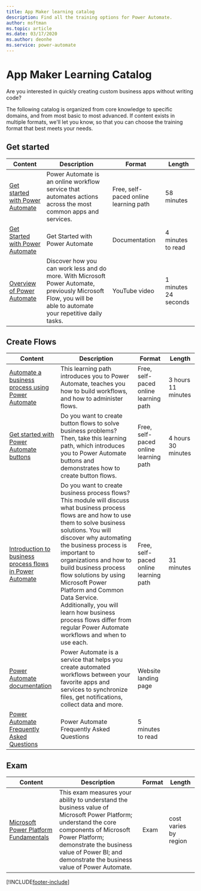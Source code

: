 ```yaml
---
title: App Maker learning catalog
description: Find all the training options for Power Automate.
author: msftman
ms.topic: article
ms.date: 03/17/2020
ms.author: deonhe
ms.service: power-automate
---
```


# App Maker Learning Catalog

Are you interested in quickly creating custom business apps without writing code? 

The following catalog is organized from core knowledge to specific domains, and from most basic to most advanced. If content exists in multiple formats, we'll let you know, so that you can choose the training format that best meets your needs. 

## Get started<a name="get-started"></a>
| Content   | Description  | Format  | Length    |
|------------------------------------------------------------------------------------------------------------------------------------------------------------------------------------|--------------------------------------------------------------------------------------------------------------------------------------------------------------------------------------------------------------------------------------------------------------------------------------------------------------------------------------------------------------------------------------------------------------------------|---------------------------------------|-----------|
| [Get started with Power Automate](/learn/modules/get-started-flows/) | Power Automate is an online workflow service that automates actions across the most common apps and services.                                                   | Free, self-paced online learning path | 58 minutes        |
| [Get Started with Power Automate](../getting-started.md)   | Get Started with Power Automate   | Documentation                         | 4 minutes to read |
| [Overview of Power Automate](https://www.youtube.com/watch?v=hCuxuUaGC6Y)                      | Discover how you can work less and do more. With Microsoft Power Automate, previously Microsoft Flow, you will be able to automate your repetitive daily tasks. | YouTube video                         | 1 minutes 24 seconds      |
## Create Flows<a name="create-flows"></a>
| Content   | Description  | Format  | Length    |
|------------------------------------------------------------------------------------------------------------------------------------------------------------------------------------|--------------------------------------------------------------------------------------------------------------------------------------------------------------------------------------------------------------------------------------------------------------------------------------------------------------------------------------------------------------------------------------------------------------------------|---------------------------------------|-----------|
| [Automate a business process using Power Automate](/learn/paths/automate-process-power-automate/) | This learning path introduces you to Power Automate, teaches you how to build workflows, and how to administer flows.  | Free, self-paced online learning path | 3 hours 11 minutes |
| [Get started with Power Automate buttons](/learn/paths/get-started-power-automate-buttons/)       | Do you want to create button flows to solve business problems? Then, take this learning path, which introduces you to Power Automate buttons and demonstrates how to create button flows.                   | Free, self-paced online learning path | 4 hours 30 minutes |
| [Introduction to business process flows in Power Automate](/learn/modules/intro-business-process-flows/)	|Do you want to create business process flows? This module will discuss what business process flows are and how to use them to solve business solutions. You will discover why automating the business process is important to organizations and how to build business process flow solutions by using Microsoft Power Platform and Common Data Service. Additionally, you will learn how business process flows differ from regular Power Automate workflows and when to use each.|	Free, self-paced online learning path|	31 minutes |
| [Power Automate documentation](../index.yml) | Power Automate is a service that helps you create automated workflows between your favorite apps and services to synchronize files, get notifications, collect data and more. | Website landing page                  |                    |
| [Power Automate Frequently Asked Questions](../frequently-asked-questions.md)           | Power Automate Frequently Asked Questions   | 5 minutes to read  |
## Exam<a name="exam"></a>
| Content   | Description  | Format  | Length    |
|------------------------------------------------------------------------------------------------------------------------------------------------------------------------------------|--------------------------------------------------------------------------------------------------------------------------------------------------------------------------------------------------------------------------------------------------------------------------------------------------------------------------------------------------------------------------------------------------------------------------|---------------------------------------|-----------|
| [Microsoft Power Platform Fundamentals](/learn/certifications/exams/pl-900)	|This exam measures your ability to understand the business value of Microsoft Power Platform; understand the core components of Microsoft Power Platform; demonstrate the business value of Power BI; and demonstrate the business value of Power Automate. 	|Exam | cost varies by region |


[!INCLUDE[footer-include](../includes/footer-banner.md)]